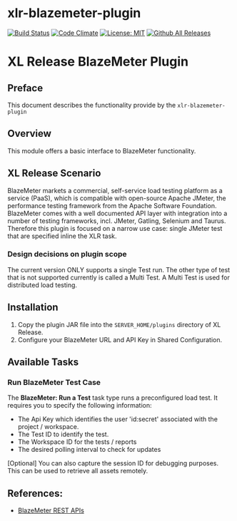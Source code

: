 # xlr-blazemeter-plugin

[![Build Status](https://travis-ci.org/xebialabs-community/xlr-blazemeter-plugin.svg?branch=master)](https://travis-ci.org/xebialabs-community/xlr-blazemeter-plugin)
[![Code Climate](https://codeclimate.com/github/xebialabs-community/xlr-blazemeter-plugin/badges/gpa.svg)](https://codeclimate.com/github/xebialabs-community/xlr-blazemeter-plugin)
[![License: MIT][xlr-blazemeter-plugin-license-image]][xlr-blazemeter-plugin-license-url]
[![Github All Releases][xlr-blazemeter-plugin-downloads-image]]()

[xlr-blazemeter-plugin-license-image]: https://img.shields.io/badge/License-MIT-yellow.svg
[xlr-blazemeter-plugin-license-url]: https://opensource.org/licenses/MIT
[xlr-blazemeter-plugin-downloads-image]: https://img.shields.io/github/downloads/xebialabs-community/xlr-blazemeter-plugin/total.svg

# XL Release BlazeMeter Plugin

## Preface
This document describes the functionality provide by the `xlr-blazemeter-plugin`

## Overview
This module offers a basic interface to BlazeMeter functionality.

## XL Release Scenario

BlazeMeter markets a commercial, self-service load testing platform as a service (PaaS), which is compatible with open-source Apache JMeter, the performance testing framework from the Apache Software Foundation. BlazeMeter comes with a well documented API layer with integration into a number of testing frameworks, incl. JMeter, Gatling, Selenium and Taurus. Therefore this plugin is focused on a narrow use case: single JMeter test that are specified inline the XLR task.

### Design decisions on plugin scope

The current version ONLY supports a single Test run. The other type of test that is not supported currently is called a Multi Test. A Multi Test is used for distributed load testing.

## Installation
1. Copy the plugin JAR file into the `SERVER_HOME/plugins` directory of XL Release.
2. Configure your BlazeMeter URL and API Key in Shared Configuration.

## Available Tasks

### Run BlazeMeter Test Case

The **BlazeMeter: Run a Test** task type runs a preconfigured load test. It requires you to specify the following information:

* The Api Key which identifies the user 'id:secret' associated with the project / workspace.
* The Test ID to identify the test.
* The Workspace ID for the tests / reports
* The desired polling interval to check for updates

[Optional] You can also capture the session ID for debugging purposes. This can be used to retrieve all assets remotely.

## References:
* [BlazeMeter REST APIs](https://guide.blazemeter.com/hc/en-us/articles/206732689-BlazeMeter-REST-APIs)
